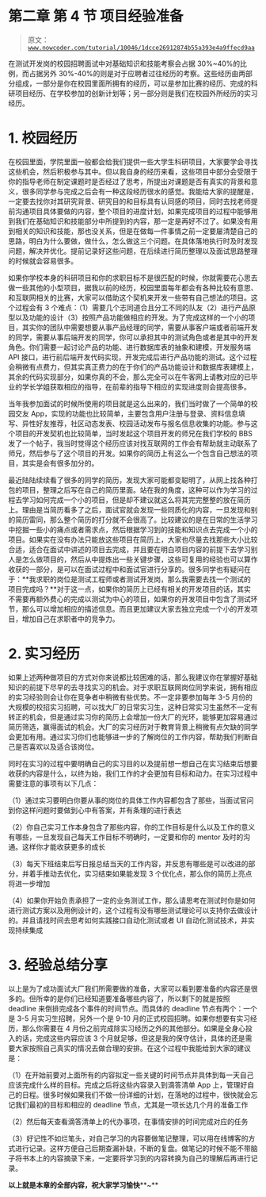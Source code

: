 # 第二章 第 4 节 项目经验准备

> 原文：[`www.nowcoder.com/tutorial/10046/1dcce26912874b55a393e4a9ffecd9aa`](https://www.nowcoder.com/tutorial/10046/1dcce26912874b55a393e4a9ffecd9aa)

在测试开发岗的校园招聘面试中对基础知识和技能考察会占据 30%~40%的比例，而占据另外 30%-40%的则是对于应聘者过往经历的考察。这些经历由两部分组成，一部分是你在校园里面所拥有的经历，可以是参加比赛的经历、完成的科研项目经历、在学校参加的创新计划等；另一部分则是我们在校园外所经历的实习经历。

# 1\. 校园经历

在校园里面，学院里面一般都会给我们提供一些大学生科研项目，大家要学会寻找这些机会，然后积极参与其中。但以我自身的经历来看，这些项目中部分会受限于你的指导老师在制定课题时是否经过了思考，所提出对课题是否有真实的背景和意义，很多同学参与完成之后会有一种这段经历很水的感觉。我能给大家的提醒是，一定要去找你对其研究背景、研究目的和目标具有认同感的项目，同时去找老师提前沟通项目具体要做的内容，整个项目的进度计划，如果完成项目的过程中能够用到我们在基础知识和技能部分中所提到的内容，那一定是再好不过了。如果没有用到相关的知识和技能，那也没关系，但是在做每一件事情之前一定要屡清楚自己的思路，明白为什么要做，做什么，怎么做这三个问题。在具体落地执行时及时发现问题，解决并优化。提前记录好这些问题，在后续进行简历整理以及面试思路整理的时候就会容易很多。

如果你学校本身的科研项目和你的求职目标不是很匹配的时候，你就需要花心思去做一些其他的小型项目，据我以前的经历，校园里面每年都会有各种比较有意思、和互联网相关的比赛，大家可以借助这个契机来开发一些带有自己想法的项目。这个过程会有 3 个难点：（1）需要几个志同道合且分工不同的队友（2）进行产品原型以及功能的设计（3）按照产品功能做相应的开发。为了完成这样的一个小的项目，其实你的团队中需要想要从事产品经理的同学，需要从事客户端或者前端开发的同学，需要从事后端开发的同学，你可以承担其中的测试角色或者是其中的开发角色。你们需要一起讨论产品的功能、进行数据库表的抽象和建模，开发服务端 API 接口，进行前后端开发代码实现，开发完成后进行产品功能的测试。这个过程会稍微有点费力，但其实真正费力的在于你们的产品功能设计和数据库表建模上，其余的代码实现部分，如果你真的不会，那么完全可以在牛客网上请教对应的已毕业的学长学姐获取相应的指导，在前辈的指导下相应的实现进度则会提高很多。

当年我参加面试的时候所使用的项目就是这么出来的，我们当时做了一个简单的校园交友 App，实现的功能也比较简单，主要包含用户注册与登录、资料信息填写、异性好友推荐，社区动态发表、校园活动发布与报名信息收集的功能。参与这个项目的开发契机也比较简单，当时发起这个项目开发的师兄在我们学校的 BBS 发了一个帖子，我当时觉得这个经历应该对找互联网的工作会有帮助就主动联系了师兄，然后参与了这个项目的开发。如果你的简历上有这么一个包含自己想法的项目，其实是会有很多加分的。

最近陆陆续续看了很多的同学的简历，发现大家可能都变聪明了，从网上找各种打包的项目，整理之后写在自己的简历里面。站在我的角度，这种可以作为学习的过程去学习如何完成一个小的项目，但是却不建议就这么将其完完整整的放在简历上。理由是当简历看多了之后，面试官就会发现一些同质化的内容，一旦发现和别的简历雷同，那么整个简历的打分就不会很高了。比较建议的是在日常的生活学习中挖掘一些小的痛点或者需求点，然后根据学习到的技能和知识点去完成一个小的项目。如果实在没有办法只能放这些项目在简历上，大家也尽量去找那些大小比较合适，适合在面试中讲述的项目去完成，并且要在明白项目内容的前提下去学习别人是怎么做项目的，然后从中提炼出一些关键步骤，这些可复用的经验也可以算作收获的一部分，是可以在面试过程中和面试官进行分享的。很多同学也有疑问在于：**我求职的岗位是测试工程师或者测试开发岗，那么我需要去找一个测试的项目完成吗？**对于这一点，如果你的简历上已经有相关的开发项目的话，其实不需要再额外费心的完成以测试为中心的项目，如果你的开发项目中包含了测试环节，那么可以增加相应的描述信息。而且更加建议大家去独立完成一个小的开发项目，增加自己在求职者中的竞争力。

# 2\. 实习经历

如果上述两种做项目的方式对你来说都比较困难的话，那么我建议你在掌握好基础知识的前提下尽早的去寻找实习的机会。对于求职互联网岗位同学来说，拥有相应的实习经验则会让你在竞争者中稍微有些优势。不一定非要参加每年 3-5 月份的大规模的校招实习招聘，可以找大厂的日常实习生，这种日常实习生虽然不一定有转正的机会，但是通过实习你的简历上会增加一份大厂的光环，能够更加容易通过简历筛选，赢得面试的机会。大厂的实习经历对于教育背景上稍微有点欠缺的同学会更加有用。通过实习你们也能够进一步的了解岗位的工作内容，帮助我们判断自己是否喜欢以及适合该岗位。

同时在实习的过程中要明确自己的实习目的以及提前想一想自己在实习结束后想要收获的内容是什么，以终为始，我们工作的才会更加有目标和动力。在实习过程中需要注意的事项有以下几点：

（1）通过实习要明白你要从事的岗位的具体工作内容都包含了那些，当面试官问到你这样问题时要做到心中有答案，并有条理的进行表达

（2）你自己实习工作本身包含了那些内容，你的工作目标是什么以及工作的意义有哪些，一旦发现自己每天工作目标不明确时，一定要和你的 mentor 及时的沟通。这样你才能收获更多的成长

（3）每天下班结束后写日报总结当天的工作内容，并反思有哪些是可以改进的部分，并着手推动去优化，实习结束如果能发现 3 个优化点，那么你的简历上亮点将进一步增加

（4）如果你开始负责承担了一定的业务测试工作，那么请思考在测试时你是如何进行测试方案以及用例设计的，这个过程有没有哪些测试理论可以支持你去做设计的。并且请找时间去思考如何实践接口自动化测试或者 UI 自动化测试技术，并实现持续集成

# 3\. 经验总结分享

以上是为了成功面试大厂我们所需要做的准备，大家可以看到要准备的内容还是很多的。但所幸的是你们已经知道要准备哪些内容了，所以剩下的就是按照 deadline 来倒排完成各个事件的时间节点。而具体的 deadline 节点有两个：一个是 3-5 月实习生招聘，另外一个是 9-10 月的正式校园招聘。如果你想要有实习经历，那么你需要在 4 月份之前完成除实习经历之外的其他部分。如果是全身心投入的话，完成这些内容应该 3 个月就足够，但这是我的保守估计，具体的还是需要大家按照自己真实的情况去做合理的安排。在这个过程中我能给到大家的建议是：

（1）在开始前要对上面所有的内容拟定一些关键的时间节点并具体到每一天自己应该完成什么样的目标。完成之后将这些内容录入到滴答清单 App 上，管理好自己的日程。很多时候如果我们不做一份详细的计划，在落地的过程中，很快就会忘记我们最初的目标和相应的 deadline 节点，尤其是一项长达几个月的准备工作

（2）然后每天查看滴答清单上的代办事项，在事情安排的时间完成对应的任务

（3）好记性不如烂笔头，对自己学习的内容要做笔记整理，可以用在线博客的方式进行记录。这样方便自己后期查漏补缺，不断的复盘。做笔记的时候不能不带脑子将书本上的内容摘录下来，一定要将学习到的内容转换为自己的理解后再进行记录。

**以上就是本章的全部内容，祝大家学习愉快****~**